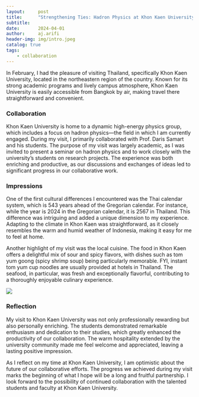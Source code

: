 ```yaml
---
layout:     post
title:      "Strengthening Ties: Hadron Physics at Khon Kaen University, Thailand"
subtitle:   
date:       2024-04-01
author:     aj.arifi
header-img: img/intro.jpeg
catalog: true
tags:
    - collaboration
---
```


In February, I had the pleasure of visiting Thailand, specifically Khon Kaen University, 
located in the northeastern region of the country. 
Known for its strong academic programs and lively campus atmosphere, 
Khon Kaen University is easily accessible from Bangkok by air, making travel there straightforward and convenient.

### Collaboration

Khon Kaen University is home to a dynamic high-energy physics group, 
which includes a focus on hadron physics—the field in which I am currently engaged. 
During my visit, I primarily collaborated with Prof. Daris Samart and his students. 
The purpose of my visit was largely academic, as I was invited to present a seminar on hadron physics 
and to work closely with the university’s students on research projects. 
The experience was both enriching and productive, as our discussions and 
exchanges of ideas led to significant progress in our collaborative work.

### Impressions

One of the first cultural differences I encountered was the Thai calendar system, 
which is 543 years ahead of the Gregorian calendar. 
For instance, while the year is 2024 in the Gregorian calendar, it is 2567 in Thailand. 
This difference was intriguing and added a unique dimension to my experience. 
Adapting to the climate in Khon Kaen was straightforward, 
as it closely resembles the warm and humid weather of Indonesia, 
making it easy for me to feel at home.

Another highlight of my visit was the local cuisine. 
The food in Khon Kaen offers a delightful mix of sour and spicy flavors, 
with dishes such as tom yum goong (spicy shrimp soup) being particularly memorable. 
FYI, instant tom yum cup noodles are usually provided at hotels in Thailand. 
The seafood, in particular, was fresh and exceptionally flavorful, contributing to a thoroughly enjoyable culinary experience.

![](/img/khonkaen.jpg)

### Reflection

My visit to Khon Kaen University was not only professionally rewarding but also personally enriching. 
The students demonstrated remarkable enthusiasm and dedication to their studies, 
which greatly enhanced the productivity of our collaboration. 
The warm hospitality extended by the university community made me feel welcome and appreciated, 
leaving a lasting positive impression.

As I reflect on my time at Khon Kaen University, I am optimistic about the future of our collaborative efforts. 
The progress we achieved during my visit marks the beginning of what I hope will be a long and fruitful partnership. 
I look forward to the possibility of continued collaboration with the talented students and faculty at Khon Kaen University.

